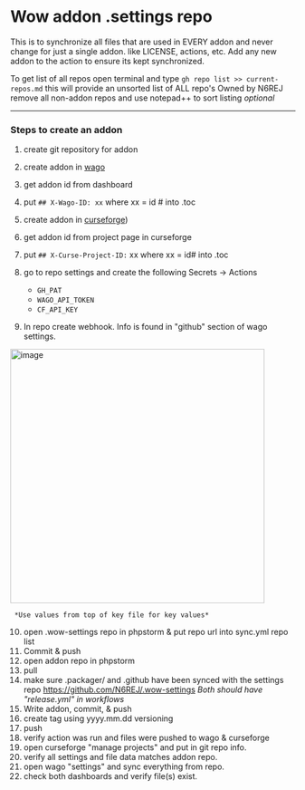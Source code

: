 # Wow addon .settings repo

This is to synchronize all files that are used in EVERY addon and never change for just a single addon.
like LICENSE, actions, etc.
Add any new addon to the action to ensure its kept synchronized.

To get list of all repos open terminal and type
```gh repo list >> current-repos.md```
this will provide an unsorted list of ALL repo's Owned by N6REJ
remove all non-addon repos and use notepad++ to sort listing *optional*

<hr>

### Steps to create an addon

1. create git repository for addon
2. create addon in [wago](https://https://addons.wago.io/developers)
3. get addon id from dashboard
4. put ```## X-Wago-ID: xx``` where xx = id # into .toc
5. create addon in [curseforge](https://authors.curseforge.com/dashboard))
6. get addon id from project page in curseforge
7. put ```## X-Curse-Project-ID:``` xx where xx = id# into .toc
8. go to repo settings and create the following Secrets -> Actions

   - ```GH_PAT```
   - ```WAGO_API_TOKEN```
   - ```CF_API_KEY```

9. In repo create webhook.  Info is found in "github" section of wago settings.
<img width="449" alt="image" src="https://user-images.githubusercontent.com/1850089/173345492-e9c57245-209b-4bbd-ab88-058a4d9f9e28.png">
 

     *Use values from top of key file for key values*
10. open .wow-settings repo in phpstorm & put repo url into sync.yml repo list
11. Commit & push
12. open addon repo in phpstorm
13. pull
14. make sure .packager/ and .github have been synced with the settings repo https://github.com/N6REJ/.wow-settings
    *Both should have "release.yml" in workflows*
15. Write addon, commit, & push
16. create tag using yyyy.mm.dd versioning
17. push
18. verify action was run and files were pushed to wago & curseforge
19. open curseforge "manage projects" and put in git repo info.
20. verify all settings and file data matches addon repo.
21. open wago "settings" and sync everything from repo.
22. check both dashboards and verify file\(s\) exist.
